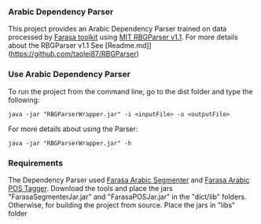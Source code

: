 
### Arabic Dependency Parser

This project provides an Arabic Dependency Parser trained on data processed by [Farasa toolkit](http://farasa.qcri.org) using [MIT RBGParser v1.1](https://github.com/taolei87/RBGParser).
For more details about the RBGParser v1.1 See [Readme.md]](https://github.com/taolei87/RBGParser)

### Use Arabic Dependency Parser

To run the project from the command line, go to the dist folder and
type the following:

	java -jar "RBGParserWrapper.jar" -i <inputFile> -o <outputFile>

For more details about using the Parser:

	java -jar "RBGParserWrapper.jar" -h


### Requirements

The Dependency Parser used [Farasa Arabic Segmenter](http://farasa.qcri.org) and [Farasa Arabic POS Tagger](http://farasa.qcri.org). Download the tools and place the jars "FarasaSegmenterJar.jar" and "FarasaPOSJar.jar" in the "dict/lib" folders.
Otherwise, for building the project from source. Place the jars in "libs" folder




